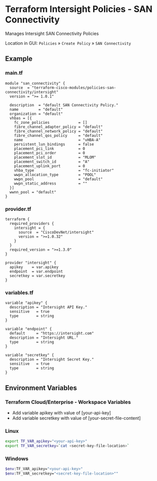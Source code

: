<!-- BEGIN_TF_DOCS -->
# Terraform Intersight Policies - SAN Connectivity
Manages Intersight SAN Connectivity Policies

Location in GUI:
`Policies` » `Create Policy` » `SAN Connectivity`

## Example

### main.tf
```hcl
module "san_connectivity" {
  source  = "terraform-cisco-modules/policies-san-connectivity/intersight"
  version = ">= 1.0.1"

  description  = "default SAN Connectivity Policy."
  name         = "default"
  organization = "default"
  vhbas = [{
    fc_zone_policies             = []
    fibre_channel_adapter_policy = "default"
    fibre_channel_network_policy = "default"
    fibre_channel_qos_policy     = "default"
    name                         = "vHBA-A"
    persistent_lun_bindings      = false
    placement_pci_link           = 0
    placement_pci_order          = 0
    placement_slot_id            = "MLOM"
    placement_switch_id          = "A"
    placement_uplink_port        = 0
    vhba_type                    = "fc-initiator"
    wwpn_allocation_type         = "POOL"
    wwpn_pool                    = "default"
    wwpn_static_address          = ""
  }]
  wwnn_pool = "default"
}
```

### provider.tf
```hcl
terraform {
  required_providers {
    intersight = {
      source  = "CiscoDevNet/intersight"
      version = ">=1.0.32"
    }
  }
  required_version = ">=1.3.0"
}

provider "intersight" {
  apikey    = var.apikey
  endpoint  = var.endpoint
  secretkey = var.secretkey
}
```

### variables.tf
```hcl
variable "apikey" {
  description = "Intersight API Key."
  sensitive   = true
  type        = string
}

variable "endpoint" {
  default     = "https://intersight.com"
  description = "Intersight URL."
  type        = string
}

variable "secretkey" {
  description = "Intersight Secret Key."
  sensitive   = true
  type        = string
}
```

## Environment Variables

### Terraform Cloud/Enterprise - Workspace Variables
- Add variable apikey with value of [your-api-key]
- Add variable secretkey with value of [your-secret-file-content]

### Linux
```bash
export TF_VAR_apikey="<your-api-key>"
export TF_VAR_secretkey=`cat <secret-key-file-location>`
```

### Windows
```bash
$env:TF_VAR_apikey="<your-api-key>"
$env:TF_VAR_secretkey="<secret-key-file-location>""
```
<!-- END_TF_DOCS -->